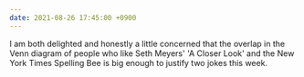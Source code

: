 ```yaml
---
date: 2021-08-26 17:45:00 +0900
---
```


I am both delighted and honestly a little concerned that the overlap in the Venn diagram of people who like Seth Meyers' 'A Closer Look' and the New York Times Spelling Bee is big enough to justify two jokes this week.

